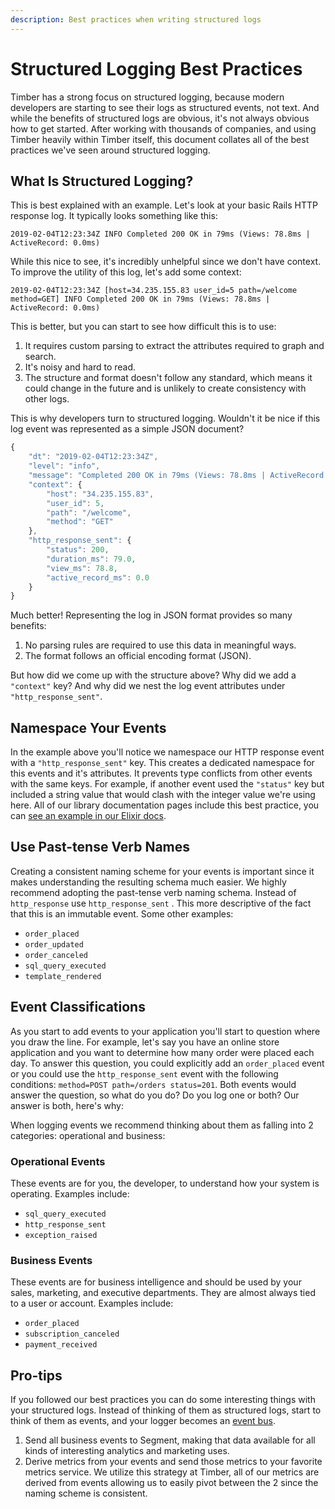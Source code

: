 ```yaml
---
description: Best practices when writing structured logs
---
```


# Structured Logging Best Practices

Timber has a strong focus on structured logging, because modern developers are starting to see their logs as structured events, not text. And while the benefits of structured logs are obvious, it's not always obvious how to get started. After working with thousands of companies, and using Timber heavily within Timber itself, this document collates all of the best practices we've seen around structured logging.

## What Is Structured Logging?

This is best explained with an example. Let's look at your basic Rails HTTP response log. It typically looks something like this:

```text
2019-02-04T12:23:34Z INFO Completed 200 OK in 79ms (Views: 78.8ms | ActiveRecord: 0.0ms)
```

While this nice to see, it's incredibly unhelpful since we don't have context. To improve the utility of this log, let's add some context:

```text
2019-02-04T12:23:34Z [host=34.235.155.83 user_id=5 path=/welcome method=GET] INFO Completed 200 OK in 79ms (Views: 78.8ms | ActiveRecord: 0.0ms)
```

This is better, but you can start to see how difficult this is to use:

1. It requires custom parsing to extract the attributes required to graph and search.
2. It's noisy and hard to read.
3. The structure and format doesn't follow any standard, which means it could change in the future and is unlikely to create consistency with other logs.

This is why developers turn to structured logging. Wouldn't it be nice if this log event was represented as a simple JSON document?

```javascript
{
    "dt": "2019-02-04T12:23:34Z",
    "level": "info",
    "message": "Completed 200 OK in 79ms (Views: 78.8ms | ActiveRecord: 0.0ms)",
    "context": {
        "host": "34.235.155.83",
        "user_id": 5,
        "path": "/welcome",
        "method": "GET"
    },
    "http_response_sent": {
        "status": 200,
        "duration_ms": 79.0,
        "view_ms": 78.8,
        "active_record_ms": 0.0
    }
}
```

Much better! Representing the log in JSON format provides so many benefits:

1. No parsing rules are required to use this data in meaningful ways.
2. The format follows an official encoding format \(JSON\).

But how did we come up with the structure above? Why did we add a `"context"` key? And why did we nest the log event attributes under `"http_response_sent"`. 

## Namespace Your Events

In the example above you'll notice we namespace our HTTP response event with a `"http_response_sent"` key. This creates a dedicated namespace for this events and it's attributes. It prevents type conflicts from other events with the same keys. For example, if another event used the `"status"` key but included a string value that would clash with the integer value we're using here. All of our library documentation pages include this best practice, you can [see an example in our Elixir docs](../integrations/elixir/#structured-logging).

## Use Past-tense Verb Names

Creating a consistent naming scheme for your events is important since it makes understanding the resulting schema much easier. We highly recommend adopting the past-tense verb naming schema. Instead of `http_response` use `http_response_sent` . This more descriptive of the fact that this is an immutable event. Some other examples:

* `order_placed`
* `order_updated`
* `order_canceled`
* `sql_query_executed`
* `template_rendered`

## Event Classifications

As you start to add events to your application you'll start to question where you draw the line. For example, let's say you have an online store application and you want to determine how many order were placed each day. To answer this question, you could explicitly add an `order_placed` event or you could use the `http_response_sent` event with the following conditions: `method=POST path=/orders status=201`. Both events would answer the question, so what do you do? Do you log one or both? Our answer is both, here's why:

When logging events we recommend thinking about them as falling into 2 categories: operational and business:

### Operational Events

These events are for you, the developer, to understand how your system is operating. Examples include:

* `sql_query_executed`
* `http_response_sent`
* `exception_raised`

### Business Events

These events are for business intelligence and should be used by your sales, marketing, and executive departments. They are almost always tied to a user or account. Examples include:

* `order_placed`
* `subscription_canceled`
* `payment_received`

## Pro-tips

If you followed our best practices you can do some interesting things with your structured logs. Instead of thinking of them as structured logs, start to think of them as events, and your logger becomes an [event bus](https://wikitech.wikimedia.org/wiki/EventBus).

1. Send all business events to Segment, making that data available for all kinds of interesting analytics and marketing uses.
2. Derive metrics from your events and send those metrics to your favorite metrics service. We utilize this strategy at Timber, all of our metrics are derived from events allowing us to easily pivot between the 2 since the naming scheme is consistent.

